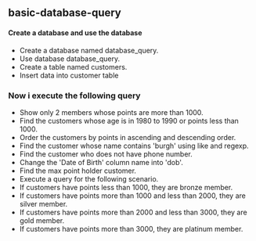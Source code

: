 ## basic-database-query

#### Create a database and use the database
- Create a database named database_query.
- Use database database_query.
- Create a table named customers.
- Insert data into customer table

### Now i execute the following query

- Show only 2 members whose points are more than 1000.
- Find the customers whose age is in 1980 to 1990 or points less than 1000.
- Order the customers by points in ascending and descending order.
- Find the customer whose name contains 'burgh' using like and regexp.
- Find the customer who does not have phone number.
- Change the 'Date of Birth' column name into 'dob'.
- Find the max point holder customer.
- Execute a query for the following scenario.
- If customers have points less than 1000, they are bronze member.
- If customers have points more than 1000 and less than 2000, they are silver member.
- If customers have points more than 2000 and less than 3000, they are gold member.
- If customers have points more than 3000, they are platinum member.
